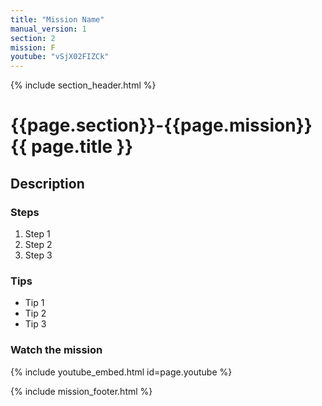 ```yaml
---
title: "Mission Name"
manual_version: 1
section: 2
mission: F
youtube: "vSjX02FIZCk"
---
```

{% include section_header.html %}

# {{page.section}}-{{page.mission}} {{ page.title }}

## Description

### Steps

1. Step 1
2. Step 2
3. Step 3

### Tips

* Tip 1
* Tip 2
* Tip 3

### Watch the mission

{% include youtube_embed.html id=page.youtube %}

{% include mission_footer.html %}